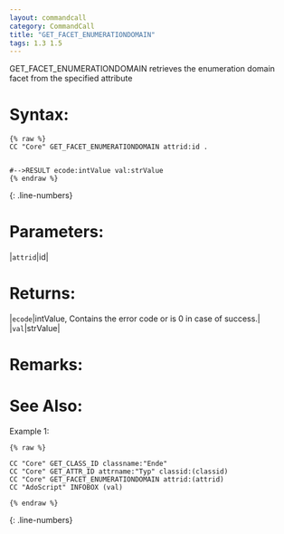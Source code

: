 ```yaml
---
layout: commandcall
category: CommandCall
title: "GET_FACET_ENUMERATIONDOMAIN"
tags: 1.3 1.5
---
```


GET_FACET_ENUMERATIONDOMAIN retrieves the enumeration domain facet from the specified attribute

# Syntax:  

```adoscript
{% raw %}
CC "Core" GET_FACET_ENUMERATIONDOMAIN attrid:id .


#-->RESULT ecode:intValue val:strValue
{% endraw %}
```
{: .line-numbers}

# Parameters:  

|`attrid`|id|

# Returns:  

|`ecode`|intValue, Contains the error code or is 0 in case of success.|
|`val`|strValue|

# Remarks:



# See Also:  



Example 1:

```adoscript
{% raw %}

CC "Core" GET_CLASS_ID classname:"Ende"
CC "Core" GET_ATTR_ID attrname:"Typ" classid:(classid)
CC "Core" GET_FACET_ENUMERATIONDOMAIN attrid:(attrid)
CC "AdoScript" INFOBOX (val)

{% endraw %}
```
{: .line-numbers}

